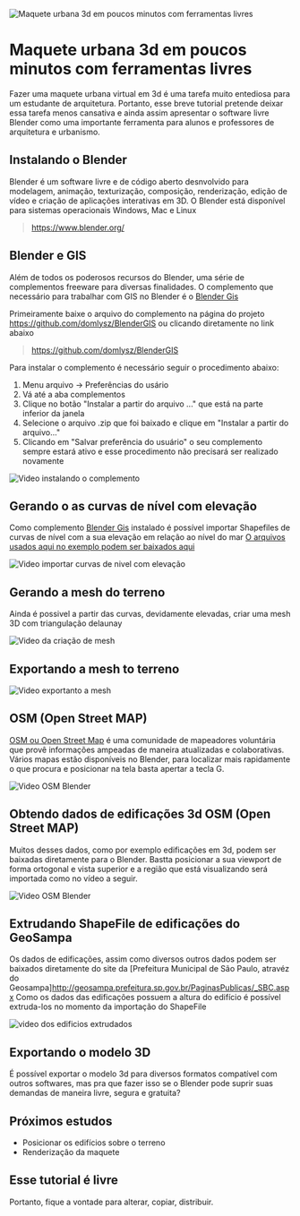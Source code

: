 ![Maquete urbana 3d em poucos minutos com ferramentas livres](https://github.com/arquiteturalivre/maqueteurbana3d/blob/master/imagens/teaser.gif?raw=true)

# Maquete urbana 3d em poucos minutos com ferramentas livres

Fazer uma maquete urbana virtual em 3d é uma tarefa muito entediosa para um estudante de arquitetura.
Portanto, esse breve tutorial pretende deixar essa tarefa menos cansativa e ainda assim apresentar o software livre Blender como uma importante ferramenta para alunos e professores de arquitetura e urbanismo.

## Instalando o Blender

Blender é um software livre e de código aberto desnvolvido para modelagem, animação, texturização, composição, renderização, edição de vídeo e criação de aplicações interativas em 3D.
O Blender está disponível para sistemas operacionais Windows, Mac e Linux

> https://www.blender.org/

## Blender e GIS

Além de todos os poderosos recursos do Blender, uma série de complementos freeware para diversas finalidades. O complemento que necessário para trabalhar com GIS no Blender é o [Blender Gis](https://github.com/domlysz/BlenderGIS)

Primeiramente baixe o arquivo do complemento na página do projeto https://github.com/domlysz/BlenderGIS ou clicando diretamente no link abaixo

> https://github.com/domlysz/BlenderGIS

Para instalar o complemento é necessário seguir o procedimento abaixo:

1. Menu arquivo -> Preferências do usário
2. Vá até a aba complementos
3. Clique no botão "Instalar a partir do arquivo ..." que está na parte inferior da janela
4. Selecione o arquivo .zip que foi baixado e clique em "Instalar a partir do arquivo..."
5. Clicando em "Salvar preferência do usuário" o seu complemento sempre estará ativo e esse procedimento não precisará ser realizado novamente

![Video instalando o complemento](http://i.giphy.com/l0Ex8HwtpA9M2LdwA.gif)

## Gerando o as curvas de nível com elevação

Como complemento [Blender Gis](https://github.com/domlysz/BlenderGIS) instalado é possível importar Shapefiles de curvas de nível com a sua elevação em relação ao nível do mar
[O arquivos usados aqui no exemplo podem ser baixados aqui](https://github.com/arquiteturalivre/maqueteurbana3d/tree/master/arquivos)

![Video importar curvas de nivel com elevação](https://github.com/arquiteturalivre/maqueteurbana3d/blob/master/imagens/curvas_de_nivel_com_elevacao.gif?raw=true)

## Gerando a mesh do terreno

Ainda é possivel a partir das curvas, devidamente elevadas, criar uma mesh 3D com triangulação delaunay

![Video da criação de mesh](https://raw.githubusercontent.com/arquiteturalivre/maqueteurbana3d/master/imagens/criacao_de_mesh_triangulado.gif)

## Exportando a mesh to terreno

![Video exportanto a mesh](https://raw.githubusercontent.com/arquiteturalivre/maqueteurbana3d/master/imagens/exportando_mesh.gif)

## OSM (Open Street MAP)

[OSM ou Open Street Map](https://www.openstreetmap.org/about) é uma comunidade de mapeadores voluntária que provê informações ampeadas de maneira atualizadas e colaborativas.
Vários mapas estão disponíveis no Blender, para localizar mais rapidamente o que procura e posicionar na tela basta apertar a tecla G.

![Video OSM Blender](https://raw.githubusercontent.com/arquiteturalivre/maqueteurbana3d/master/imagens/osm.gif)

## Obtendo dados de edificações 3d OSM (Open Street MAP)

Muitos desses dados, como por exemplo edificações em 3d, podem ser baixadas diretamente para o Blender.
Bastta posicionar a sua viewport de forma ortogonal e vista superior e a região que está visualizando será importada como no vídeo a seguir.

![Video OSM Blender](https://github.com/arquiteturalivre/maqueteurbana3d/blob/master/imagens/edificacoes_osm.gif?raw=true)

## Extrudando ShapeFile de edificações do GeoSampa

Os dados de edificações, assim como diversos outros dados podem ser baixados diretamente do site da [Prefeitura Municipal de São Paulo, atravéz do Geosampa]http://geosampa.prefeitura.sp.gov.br/PaginasPublicas/_SBC.aspx
Como os dados das edificações possuem a altura do edifício é possível extruda-los no momento da importação do ShapeFile

![video dos edificios extrudados](https://github.com/arquiteturalivre/maqueteurbana3d/blob/master/imagens/import_edificacoes_shp.gif?raw=true)

## Exportando o modelo 3D

É possível exportar o modelo 3d para diversos formatos compatível com outros softwares, mas pra que fazer isso se o Blender pode suprir suas demandas de maneira livre, segura e gratuita?

## Próximos estudos

* Posicionar os edifícios sobre o terreno
* Renderização da maquete

## Esse tutorial é livre

Portanto, fique a vontade para alterar, copiar, distribuir.



